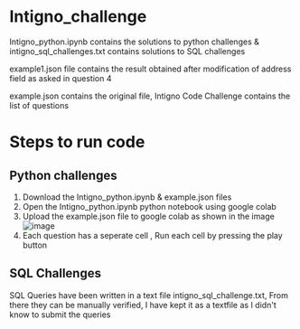 # Intigno_challenge
Intigno_python.ipynb contains the solutions to python challenges & intigno_sql_challenges.txt contains solutions to SQL challenges 

example1.json file contains the result obtained after modification of address field as asked in question 4

example.json contains the original file, Intigno Code Challenge contains the list of questions 
# Steps to run code
## Python challenges 
1) Download the Intigno_python.ipynb & example.json files
2) Open the Intigno_python.ipynb python notebook using google colab
3) Upload the example.json file to google colab as shown in the image 
![image](https://user-images.githubusercontent.com/49854075/205459045-1a274a08-a06b-45d5-b68c-3163c99e4363.png)
4) Each question has a seperate cell , Run each cell by pressing the play button
 ## SQL Challenges 
  SQL Queries have been written in a text file intigno_sql_challenge.txt, From there they can be manually verified, I have kept it as a textfile as I didn't know to submit the   queries 

